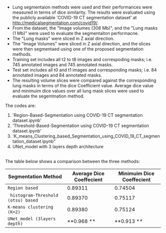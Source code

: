 * Lung segmentaion methods were used and their performances were measured in terms of dice similarity. The results were evaluated using the publicly available 'COVID-19 CT segmentation dataset' at http://medicalsegmentation.com/covid19/.
* From the dataset; the "Image volumes (308 Mb)", and the "Lung masks (1 Mb)" were used to evaluate the segmentaiton performacne.
* The "Lung masks" were sliced in Z axial direction.
* The "Image Volumes" were sliced in Z axial direction, and the slices were then segmentaed using one of the proposed segmentation methods.
* Training set includes all t2 to t8 images and correspoding masks; i.e. 745 annotated images and 745 annotated masks.
* Test set includes all t0 and t1 images and corresponding masks; i.e. 84 annotated images and 84 annotated masks.  
* The resulting volume slices were compared against the corresponding lung masks in terms of the dice Coefficient value. Average dice value and minimuim dice values over all lung mask slices were used to evaluate the segemtnation method. <br/>

The codes are:
1. 'Region-Based-Segmentation using COVID-19 CT segmentation dataset.ipynb'
2. 'Threshold-Based-Segmentation using COVID-19 CT segmentation dataset.ipynb'
3. 'K_means_Clustering_based_Segmentation_using_COVID_19_CT_segmentation_dataset.ipynb"
4.  UNet_model with 3 layers depth architecture
<br/>
The table below shows a comparison between the three methods:

| **Segmentation Method**            |**Average Dice Coeffecient**|**Minimuim Dice Coeffecient**|
| -----------------------------------| ---------------------------|-----------------------------|
| `Region based`                     | 0.89311                    | 0.74504                     |
| ` histogram-Threshold (otsu) based`| 0.89370                    | 0.75117                     |
| `K-means clustering (K=2)`         | 0.89380                    | 0.75124                     |
| `UNet_model (3layers depth)`       | **0.968  **                | **0.913  **                 |
